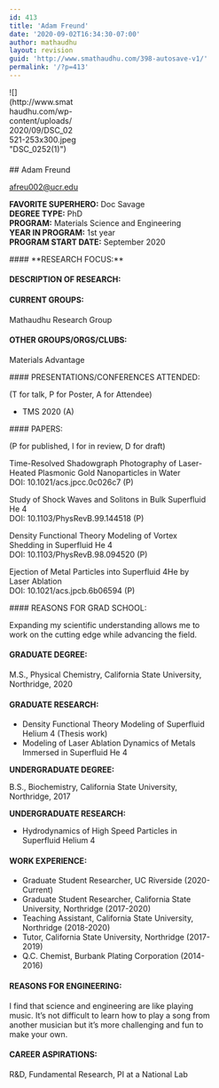 ```yaml
---
id: 413
title: 'Adam Freund'
date: '2020-09-02T16:34:30-07:00'
author: mathaudhu
layout: revision
guid: 'http://www.smathaudhu.com/398-autosave-v1/'
permalink: '/?p=413'
---
```


<div class="fusion-fullwidth fullwidth-box fusion-builder-row-233 nonhundred-percent-fullwidth non-hundred-percent-height-scrolling" style="background-color: rgba(255,255,255,0);background-position: center center;background-repeat: no-repeat;padding-top:0px;padding-right:0px;padding-bottom:0px;padding-left:0px;margin-bottom: 0px;margin-top: 0px;border-width: 0px 0px 0px 0px;border-color:#eae9e9;border-style:solid;"><div class="fusion-builder-row fusion-row"><div class="fusion-layout-column fusion_builder_column fusion-builder-column-3509 fusion_builder_column_1_4 1_4 fusion-one-fourth fusion-column-first" style="width:25%;width:calc(25% - ( ( 4% ) * 0.25 ) );margin-right: 4%;margin-top:0px;margin-bottom:20px;"><div class="fusion-column-wrapper fusion-flex-column-wrapper-legacy" style="background-position:left top;background-repeat:no-repeat;-webkit-background-size:cover;-moz-background-size:cover;-o-background-size:cover;background-size:cover;padding: 0px 0px 0px 0px;"><span class=" fusion-imageframe imageframe-none imageframe-1156 hover-type-none">![](http://www.smathaudhu.com/wp-content/uploads/2020/09/DSC_02521-253x300.jpeg "DSC_0252(1)")</span><div class="fusion-clearfix"></div></div></div><div class="fusion-layout-column fusion_builder_column fusion-builder-column-3510 fusion_builder_column_3_4 3_4 fusion-three-fourth fusion-column-last" style="width:75%;width:calc(75% - ( ( 4% ) * 0.75 ) );margin-top:0px;margin-bottom:20px;"><div class="fusion-column-wrapper fusion-flex-column-wrapper-legacy" style="background-position:left top;background-repeat:no-repeat;-webkit-background-size:cover;-moz-background-size:cover;-o-background-size:cover;background-size:cover;padding: 0px 0px 0px 0px;"><div class="fusion-text fusion-text-1897">## Adam Freund

afreu002@ucr.edu

**FAVORITE SUPERHERO:** Doc Savage  
**DEGREE TYPE:** PhD  
**PROGRAM:** Materials Science and Engineering  
**YEAR IN PROGRAM:** 1st year  
**PROGRAM START DATE:** September 2020

</div><div class="fusion-text fusion-text-1898">#### **RESEARCH FOCUS:**

<span data-sheets-userformat="{" data-sheets-value="{"> </span>

#### DESCRIPTION OF RESEARCH:

<span data-sheets-userformat="{" data-sheets-value="{"> </span>

#### CURRENT GROUPS:

<span data-sheets-userformat="{" data-sheets-value="{">Mathaudhu Research Group</span>

#### OTHER GROUPS/ORGS/CLUBS:

<span data-sheets-userformat="{" data-sheets-value="{">Materials Advantage</span>

</div><div class="fusion-text fusion-text-1899">#### PRESENTATIONS/CONFERENCES ATTENDED:

(T for talk, P for Poster, A for Attendee)

- TMS 2020 (A)

</div><div class="fusion-text fusion-text-1900">#### PAPERS:

(P for published, I for in review, D for draft)

<span data-sheets-userformat="{" data-sheets-value="{">Time-Resolved Shadowgraph Photography of Laser-Heated Plasmonic Gold Nanoparticles in Water  
DOI: 10.1021/acs.jpcc.0c026c7 (P)</span>

<span data-sheets-userformat="{" data-sheets-value="{">Study of Shock Waves and Solitons in Bulk Superfluid He 4  
DOI: 10.1103/PhysRevB.99.144518 (P)</span>

<span data-sheets-userformat="{" data-sheets-value="{">Density Functional Theory Modeling of Vortex Shedding in Superfluid He 4  
DOI: 10.1103/PhysRevB.98.094520 (P)</span>

<span data-sheets-userformat="{" data-sheets-value="{">Ejection of Metal Particles into Superfluid 4He by Laser Ablation  
DOI: 10.1021/acs.jpcb.6b06594 (P)</span>

</div><div class="fusion-text fusion-text-1901">#### REASONS FOR GRAD SCHOOL:

<span data-sheets-userformat="{" data-sheets-value="{">Expanding my scientific understanding allows me to work on the cutting edge while advancing the field.</span>

#### GRADUATE DEGREE:

M.S., Physical Chemistry, California State University, Northridge, 2020

#### GRADUATE RESEARCH:

- Density Functional Theory Modeling of Superfluid Helium 4 (Thesis work)
- Modeling of Laser Ablation Dynamics of Metals Immersed in Superfluid He 4

**UNDERGRADUATE DEGREE:**

B.S., Biochemistry, California State University, Northridge, 2017

**UNDERGRADUATE RESEARCH:**

- Hydrodynamics of High Speed Particles in Superfluid Helium 4

#### WORK EXPERIENCE:

- Graduate Student Researcher, UC Riverside (2020-Current)
- Graduate Student Researcher, California State University, Northridge (2017-2020)
- Teaching Assistant, California State University, Northridge (2018-2020)
- Tutor, California State University, Northridge (2017-2019)
- Q.C. Chemist, Burbank Plating Corporation (2014-2016)

#### REASONS FOR ENGINEERING:

<span data-sheets-userformat="{" data-sheets-value="{">I find that science and engineering are like playing music. It’s not difficult to learn how to play a song from another musician but it’s more challenging and fun to make your own.</span>

#### CAREER ASPIRATIONS:

<span data-sheets-userformat="{" data-sheets-value="{">R&amp;D, Fundamental Research, PI at a National Lab  
</span>

</div><div class="fusion-clearfix"></div></div></div></div></div>